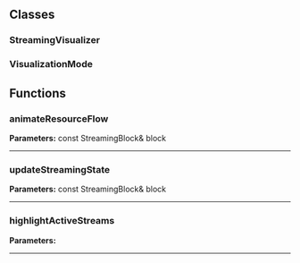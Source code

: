 
## Classes

### StreamingVisualizer



### VisualizationMode




## Functions

### animateResourceFlow



**Parameters:** const StreamingBlock& block

---

### updateStreamingState



**Parameters:** const StreamingBlock& block

---

### highlightActiveStreams



**Parameters:** 

---
